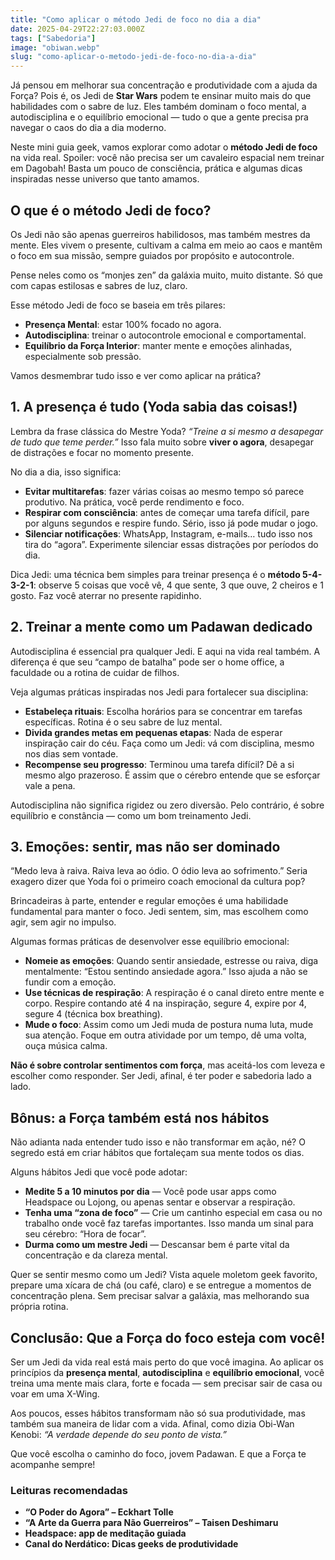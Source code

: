 ```yaml
---
title: "Como aplicar o método Jedi de foco no dia a dia"
date: 2025-04-29T22:27:03.000Z
tags: ["Sabedoria"] 
image: "obiwan.webp"
slug: "como-aplicar-o-metodo-jedi-de-foco-no-dia-a-dia"
---
```


Já pensou em melhorar sua concentração e produtividade com a ajuda da Força? Pois é, os Jedi de **Star Wars** podem te ensinar muito mais do que habilidades com o sabre de luz. Eles também dominam o foco mental, a autodisciplina e o equilíbrio emocional — tudo o que a gente precisa pra navegar o caos do dia a dia moderno.

Neste mini guia geek, vamos explorar como adotar o **método Jedi de foco** na vida real. Spoiler: você não precisa ser um cavaleiro espacial nem treinar em Dagobah! Basta um pouco de consciência, prática e algumas dicas inspiradas nesse universo que tanto amamos.

## O que é o método Jedi de foco?

Os Jedi não são apenas guerreiros habilidosos, mas também mestres da mente. Eles vivem o presente, cultivam a calma em meio ao caos e mantêm o foco em sua missão, sempre guiados por propósito e autocontrole.

Pense neles como os “monjes zen” da galáxia muito, muito distante. Só que com capas estilosas e sabres de luz, claro.

Esse método Jedi de foco se baseia em três pilares:

*   **Presença Mental**: estar 100% focado no agora.
*   **Autodisciplina**: treinar o autocontrole emocional e comportamental.
*   **Equilíbrio da Força Interior**: manter mente e emoções alinhadas, especialmente sob pressão.

Vamos desmembrar tudo isso e ver como aplicar na prática?

## 1\. A presença é tudo (Yoda sabia das coisas!)

Lembra da frase clássica do Mestre Yoda? _“Treine a si mesmo a desapegar de tudo que teme perder.”_ Isso fala muito sobre **viver o agora**, desapegar de distrações e focar no momento presente.

No dia a dia, isso significa:

*   **Evitar multitarefas**: fazer várias coisas ao mesmo tempo só parece produtivo. Na prática, você perde rendimento e foco.
*   **Respirar com consciência**: antes de começar uma tarefa difícil, pare por alguns segundos e respire fundo. Sério, isso já pode mudar o jogo.
*   **Silenciar notificações**: WhatsApp, Instagram, e-mails… tudo isso nos tira do “agora”. Experimente silenciar essas distrações por períodos do dia.

Dica Jedi: uma técnica bem simples para treinar presença é o **método 5-4-3-2-1**: observe 5 coisas que você vê, 4 que sente, 3 que ouve, 2 cheiros e 1 gosto. Faz você aterrar no presente rapidinho.

## 2\. Treinar a mente como um Padawan dedicado

Autodisciplina é essencial pra qualquer Jedi. E aqui na vida real também. A diferença é que seu “campo de batalha” pode ser o home office, a faculdade ou a rotina de cuidar de filhos.

Veja algumas práticas inspiradas nos Jedi para fortalecer sua disciplina:

*   **Estabeleça rituais**: Escolha horários para se concentrar em tarefas específicas. Rotina é o seu sabre de luz mental.
*   **Divida grandes metas em pequenas etapas**: Nada de esperar inspiração cair do céu. Faça como um Jedi: vá com disciplina, mesmo nos dias sem vontade.
*   **Recompense seu progresso**: Terminou uma tarefa difícil? Dê a si mesmo algo prazeroso. É assim que o cérebro entende que se esforçar vale a pena.

Autodisciplina não significa rigidez ou zero diversão. Pelo contrário, é sobre equilíbrio e constância — como um bom treinamento Jedi.

## 3\. Emoções: sentir, mas não ser dominado

“Medo leva à raiva. Raiva leva ao ódio. O ódio leva ao sofrimento.” Seria exagero dizer que Yoda foi o primeiro coach emocional da cultura pop?

Brincadeiras à parte, entender e regular emoções é uma habilidade fundamental para manter o foco. Jedi sentem, sim, mas escolhem como agir, sem agir no impulso.

Algumas formas práticas de desenvolver esse equilíbrio emocional:

*   **Nomeie as emoções**: Quando sentir ansiedade, estresse ou raiva, diga mentalmente: “Estou sentindo ansiedade agora.” Isso ajuda a não se fundir com a emoção.
*   **Use técnicas de respiração**: A respiração é o canal direto entre mente e corpo. Respire contando até 4 na inspiração, segure 4, expire por 4, segure 4 (técnica box breathing).
*   **Mude o foco**: Assim como um Jedi muda de postura numa luta, mude sua atenção. Foque em outra atividade por um tempo, dê uma volta, ouça música calma.

**Não é sobre controlar sentimentos com força**, mas aceitá-los com leveza e escolher como responder. Ser Jedi, afinal, é ter poder e sabedoria lado a lado.

## Bônus: a Força também está nos hábitos

Não adianta nada entender tudo isso e não transformar em ação, né? O segredo está em criar hábitos que fortaleçam sua mente todos os dias.

Alguns hábitos Jedi que você pode adotar:

*   **Medite 5 a 10 minutos por dia** — Você pode usar apps como Headspace ou Lojong, ou apenas sentar e observar a respiração.
*   **Tenha uma “zona de foco”** — Crie um cantinho especial em casa ou no trabalho onde você faz tarefas importantes. Isso manda um sinal para seu cérebro: “Hora de focar”.
*   **Durma como um mestre Jedi** — Descansar bem é parte vital da concentração e da clareza mental.

Quer se sentir mesmo como um Jedi? Vista aquele moletom geek favorito, prepare uma xícara de chá (ou café, claro) e se entregue a momentos de concentração plena. Sem precisar salvar a galáxia, mas melhorando sua própria rotina.

## Conclusão: Que a Força do foco esteja com você!

Ser um Jedi da vida real está mais perto do que você imagina. Ao aplicar os princípios da **presença mental**, **autodisciplina** e **equilíbrio emocional**, você treina uma mente mais clara, forte e focada — sem precisar sair de casa ou voar em uma X-Wing.

Aos poucos, esses hábitos transformam não só sua produtividade, mas também sua maneira de lidar com a vida. Afinal, como dizia Obi-Wan Kenobi: _“A verdade depende do seu ponto de vista.”_

Que você escolha o caminho do foco, jovem Padawan. E que a Força te acompanhe sempre!

### Leituras recomendadas

*   **“O Poder do Agora” – Eckhart Tolle**
*   **“A Arte da Guerra para Não Guerreiros” – Taisen Deshimaru**
*   **Headspace: app de meditação guiada**
*   **Canal do Nerdático: Dicas geeks de produtividade**